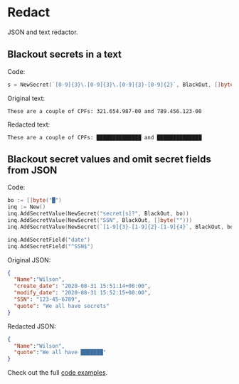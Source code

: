 # Redact

JSON and text redactor.

## Blackout secrets in a text

Code:

```go
s = NewSecret(`[0-9]{3}\.[0-9]{3}\.[0-9]{3}-[0-9]{2}`, BlackOut, []byte("█"))
```

Original text:

```text
These are a couple of CPFs: 321.654.987-00 and 789.456.123-00
```

Redacted text:

```text
These are a couple of CPFs: ██████████████ and ██████████████
```

## Blackout secret values and omit secret fields from JSON

Code:

```go
bo := []byte("█")
inq := New()
inq.AddSecretValue(NewSecret("secret[s]?", BlackOut, bo))
inq.AddSecretValue(NewSecret("SSN", BlackOut, []byte("")))
inq.AddSecretValue(NewSecret(`[1-9]{3}-[1-9]{2}-[1-9]{4}`, BlackOut, bo))

inq.AddSecretField("date")
inq.AddSecretField("^SSN$")
```

Original JSON:

```json
{
  "Name":"Wilson",
  "create_date": "2020-08-31 15:51:14+00:00",
  "modify_date": "2020-08-31 15:52:15+00:00",
  "SSN": "123-45-6789",
  "quote": "We all have secrets"
}
```

Redacted JSON:

```json
{
  "Name":"Wilson",
  "quote":"We all have ███████"
}
```


Check out the full [code examples](example_test.go).

